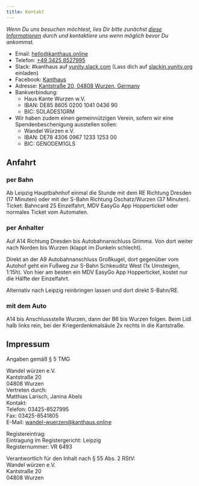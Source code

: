 ```yaml
---
title: Kontakt
---
```

*Wenn Du uns besuchen möchtest, lies Dir bitte zunächst [diese Informationen](../about/visiting) durch und kontaktiere uns wenn möglich bevor Du ankommst.*

- Email: [hello@kanthaus.online](mailto:hello@kanthaus.online)
- Telefon: <a href="tel:+4934258527995">+49 3425 8527995</a>
- Slack: #kanthaus auf [yunity.slack.com](https://yunity.slack.com) (Lass dich auf [slackin.yunity.org](https://slackin.yunity.org) einladen)
- Facebook: [Kanthaus](https://www.facebook.com/kanthaus.online/)
- Adresse: [Kantstraße 20, 04808 Wurzen, Germany](https://www.openstreetmap.org/search?query=20%20kantstrasse%20wurzen#map=19/51.36711/12.74075&layers=N)
- Bankverbindung:
  - Haus Kante Wurzen w.V.
  - IBAN: DE85 8605 0200 1041 0436 90
  - BIC: SOLADES1GRM
- Wir haben zudem einen gemeinnützigen Verein, sofern wir eine Spendenbeschenigung ausstellen sollen:
  - Wandel Würzen e.V.
  - IBAN: DE78 4306 0967 1233 1253 00
  - BIC: GENODEM1GLS

## Anfahrt

### per Bahn
Ab Leipzig Hauptbahnhof einmal die Stunde mit dem RE Richtung Dresden (17 Minuten) oder mit der S-Bahn Richtung Oschatz/Wurzen (37 Minuten).
Ticket: Bahncard 25 Einzelfahrt, MDV EasyGo App Hopperticket oder normales Ticket vom Automaten.

### per Anhalter
Auf A14 Richtung Dresden bis Autobahnanschluss Grimma.
Von dort weiter nach Norden bis Wurzen (klappt im Dunkeln schlecht).

Direkt an der A9 Autobahnanschluss Großkugel, dort gegenüber vom Autohof geht ein Fußweg zur S-Bahn Schkeuditz West (1x Umsteigen, 1:15h).
Von hier am besten ein MDV EasyGo App Hopperticket, kostet nur die Hälfte der Einzelfahrt.

Alternativ nach Leipzig reinbringen lassen und dort direkt S-Bahn/RE.

### mit dem Auto
A14 bis Anschlussstelle Wurzen, dann der B6 bis Wurzen folgen. Beim Lidl halb links rein, bei der Kriegerdenkmalsäule 2x rechts in die Kantstraße.


## Impressum
Angaben gemäß § 5 TMG

Wandel würzen e.V.<br />
Kantstraße 20<br />
04808 Wurzen<br />
Vertreten durch:<br />
Matthias Larisch, Janina Abels<br />
Kontakt:<br />
Telefon: 03425-8527995<br />
Fax: 03425-8541805<br />
E-Mail: wandel-wuerzen@kanthaus.online

Registereintrag:<br />
Eintragung im Registergericht: Leipzig<br />
Registernummer: VR 6493<br />

Verantwortlich für den Inhalt nach § 55 Abs. 2 RStV:<br />
Wandel würzen e.V.<br />
Kantstraße 20<br />
04808 Wurzen
